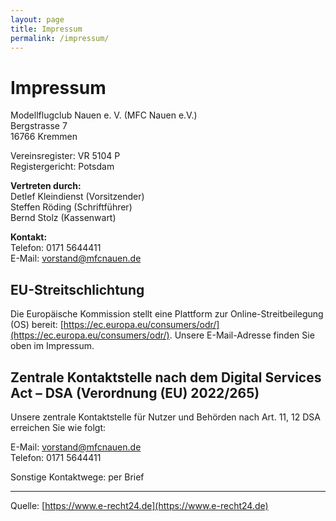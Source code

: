 ```yaml
---
layout: page
title: Impressum
permalink: /impressum/
---
```


# Impressum

Modellflugclub Nauen e. V. (MFC Nauen e.V.)  
Bergstrasse 7  
16766 Kremmen

Vereinsregister: VR 5104 P  
Registergericht: Potsdam

**Vertreten durch:**  
Detlef Kleindienst (Vorsitzender)  
Steffen Röding (Schriftführer)  
Bernd Stolz (Kassenwart)

**Kontakt:**  
Telefon: 0171 5644411  
E-Mail: vorstand@mfcnauen.de

## EU-Streitschlichtung
Die Europäische Kommission stellt eine Plattform zur Online-Streitbeilegung (OS) bereit: [https://ec.europa.eu/consumers/odr/](https://ec.europa.eu/consumers/odr/).
Unsere E-Mail-Adresse finden Sie oben im Impressum.

## Zentrale Kontaktstelle nach dem Digital Services Act – DSA (Verordnung (EU) 2022/265)
Unsere zentrale Kontaktstelle für Nutzer und Behörden nach Art. 11, 12 DSA erreichen Sie wie folgt:

E-Mail: vorstand@mfcnauen.de  
Telefon: 0171 5644411

Sonstige Kontaktwege: per Brief

---

Quelle: [https://www.e-recht24.de](https://www.e-recht24.de)
